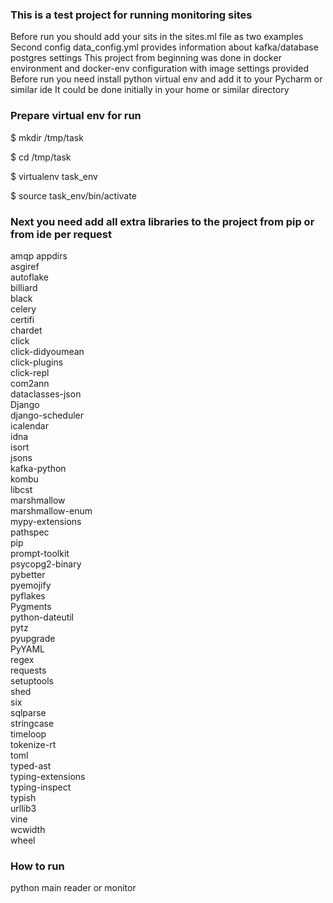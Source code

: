 ### This is a test project for running monitoring sites

Before run you should add your sits in the sites.ml file as two examples
Second config data_config.yml provides information about kafka/database postgres settings
This project from beginning was done in docker environment and docker-env configuration with image settings provided
Before run you need install python virtual env and add it to your Pycharm or similar ide
It could be done initially in your home or similar directory

### Prepare virtual env for run

$ mkdir /tmp/task

$ cd /tmp/task

$ virtualenv task_env

$ source task_env/bin/activate

### Next you need add all extra libraries to the project from pip or from ide per request
amqp
appdirs           
asgiref           
autoflake        
billiard          
black             
celery            
certifi           
chardet           
click            
click-didyoumean  
click-plugins     
click-repl       
com2ann           
dataclasses-json  
Django            
django-scheduler  
icalendar         
idna              
isort            
jsons           
kafka-python      
kombu  
libcst  
marshmallow    
marshmallow-enum  
mypy-extensions   
pathspec          
pip              
prompt-toolkit   
psycopg2-binary   
pybetter          
pyemojify        
pyflakes          
Pygments        
python-dateutil   
pytz              
pyupgrade         
PyYAML           
regex             
requests         
setuptools        
shed             
six              
sqlparse         
stringcase        
timeloop        
tokenize-rt       
toml              
typed-ast         
typing-extensions  
typing-inspect    
typish            
urllib3   
vine  
wcwidth  
wheel            

### How to run

python main reader or monitor

